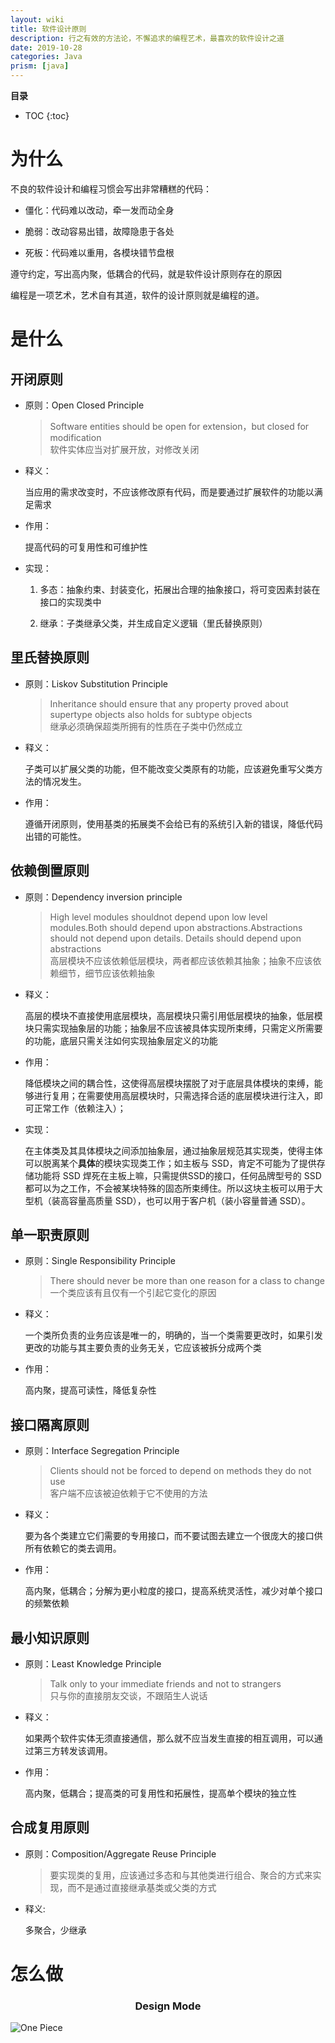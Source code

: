 ```yaml
---
layout: wiki
title: 软件设计原则
description: 行之有效的方法论，不懈追求的编程艺术，最喜欢的软件设计之道
date: 2019-10-28
categories: Java
prism: [java]
---
```


**目录**

* TOC
{:toc}

# 为什么

不良的软件设计和编程习惯会写出非常糟糕的代码：

* 僵化：代码难以改动，牵一发而动全身

* 脆弱：改动容易出错，故障隐患于各处

* 死板：代码难以重用，各模块错节盘根

遵守约定，写出高内聚，低耦合的代码，就是软件设计原则存在的原因

编程是一项艺术，艺术自有其道，软件的设计原则就是编程的道。

# 是什么

## 开闭原则

* 原则：Open Closed Principle

    > Software entities should be open for extension，but closed for modification  
    > 软件实体应当对扩展开放，对修改关闭

* 释义：

    当应用的需求改变时，不应该修改原有代码，而是要通过扩展软件的功能以满足需求

* 作用：

    提高代码的可复用性和可维护性

* 实现：

    1. 多态：抽象约束、封装变化，拓展出合理的抽象接口，将可变因素封装在接口的实现类中

    2. 继承：子类继承父类，并生成自定义逻辑（里氏替换原则）

## 里氏替换原则

* 原则：Liskov Substitution Principle

    > Inheritance should ensure that any property proved about supertype objects also holds for subtype objects  
    > 继承必须确保超类所拥有的性质在子类中仍然成立

* 释义：

    子类可以扩展父类的功能，但不能改变父类原有的功能，应该避免重写父类方法的情况发生。

* 作用：

    遵循开闭原则，使用基类的拓展类不会给已有的系统引入新的错误，降低代码出错的可能性。

## 依赖倒置原则

* 原则：Dependency inversion principle

    > High level modules shouldnot depend upon low level modules.Both should depend upon abstractions.Abstractions should not depend upon details. Details should depend upon abstractions  
    > 高层模块不应该依赖低层模块，两者都应该依赖其抽象；抽象不应该依赖细节，细节应该依赖抽象

* 释义：

    高层的模块不直接使用底层模块，高层模块只需引用低层模块的抽象，低层模块只需实现抽象层的功能；抽象层不应该被具体实现所束缚，只需定义所需要的功能，底层只需关注如何实现抽象层定义的功能

* 作用：

    降低模块之间的耦合性，这使得高层模块摆脱了对于底层具体模块的束缚，能够进行复用；在需要使用高层模块时，只需选择合适的底层模块进行注入，即可正常工作（依赖注入）；

* 实现：

    在主体类及其具体模块之间添加抽象层，通过抽象层规范其实现类，使得主体可以脱离某个**具体**的模块实现类工作；如主板与 SSD，肯定不可能为了提供存储功能将 SSD 焊死在主板上嘛，只需提供SSD的接口，任何品牌型号的 SSD 都可以为之工作，不会被某块特殊的固态所束缚住。所以这块主板可以用于大型机（装高容量高质量 SSD），也可以用于客户机（装小容量普通 SSD）。

## 单一职责原则

* 原则：Single Responsibility Principle

    > There should never be more than one reason for a class to change  
    > 一个类应该有且仅有一个引起它变化的原因

* 释义：

    一个类所负责的业务应该是唯一的，明确的，当一个类需要更改时，如果引发更改的功能与其主要负责的业务无关，它应该被拆分成两个类

* 作用：

    高内聚，提高可读性，降低复杂性

## 接口隔离原则

* 原则：Interface Segregation Principle

    > Clients should not be forced to depend on methods they do not use  
    > 客户端不应该被迫依赖于它不使用的方法

* 释义：

    要为各个类建立它们需要的专用接口，而不要试图去建立一个很庞大的接口供所有依赖它的类去调用。

* 作用：

    高内聚，低耦合；分解为更小粒度的接口，提高系统灵活性，减少对单个接口的频繁依赖

## 最小知识原则

* 原则：Least Knowledge Principle

    > Talk only to your immediate friends and not to strangers  
    > 只与你的直接朋友交谈，不跟陌生人说话

* 释义：

    如果两个软件实体无须直接通信，那么就不应当发生直接的相互调用，可以通过第三方转发该调用。

* 作用：

    高内聚，低耦合；提高类的可复用性和拓展性，提高单个模块的独立性

## 合成复用原则

* 原则：Composition/Aggregate Reuse Principle

    > 要实现类的复用，应该通过多态和与其他类进行组合、聚合的方式来实现，而不是通过直接继承基类或父类的方式

* 释义:

    多聚合，少继承

# 怎么做

<h3 style="text-align:center">Design Mode</h3>
<img src="{{ site.url }}/images/onepiece.png" alt="One Piece" style="text-align:center"/>